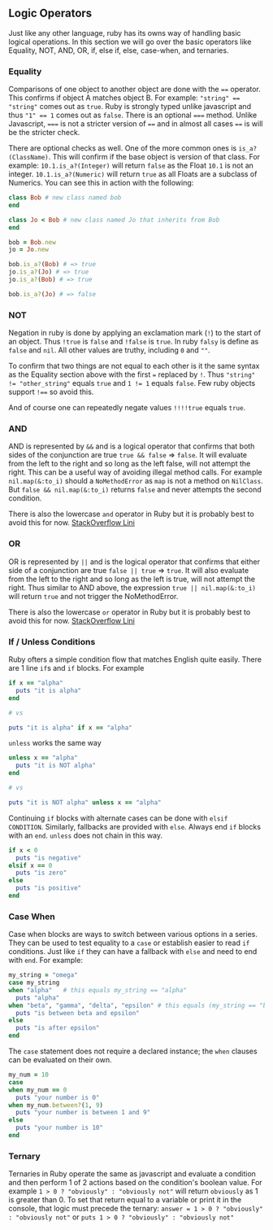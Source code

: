 ## Logic Operators
Just like any other language, ruby has its owns way of handling basic logical operations. In this section we will go over the basic operators like Equality, NOT, AND, OR, if, else if, else, case-when, and ternaries.

### Equality
Comparisons of one object to another object are done with the `==` operator. This confirms if object A matches object B. For example: `"string" == "string"` comes out as `true`. Ruby is strongly typed unlike javascript and thus `"1" == 1` comes out as `false`. There is an optional `===` method. Unlike Javascript, `===` is not a stricter version of `==` and in almost all cases `==` is will be the stricter check.

There are optional checks as well. One of the more common ones is `is_a?(ClassName)`. This will confirm if the base object is version of that class. For example: `10.1.is_a?(Integer)` will return `false` as the Float `10.1` is not an integer. `10.1.is_a?(Numeric)` will return `true` as all Floats are a subclass of Numerics. You can see this in action with the following:

```ruby
class Bob # new class named bob
end

class Jo < Bob # new class named Jo that inherits from Bob
end

bob = Bob.new
jo = Jo.new

bob.is_a?(Bob) # => true
jo.is_a?(Jo) # => true
jo.is_a?(Bob) # => true

bob.is_a?(Jo) # => false
```

### NOT
Negation in ruby is done by applying an exclamation mark (`!`) to the start of an object. Thus `!true` is `false` and `!false` is `true`. In ruby `falsy` is define as `false` and `nil`. All other values are truthy, including `0` and `""`.

To confirm that two things are not equal to each other is it the same syntax as the Equality section above with the first `=` replaced by `!`. Thus `"string" != "other_string"` equals `true` and `1 != 1` equals `false`. Few ruby objects support `!==` so avoid this.

And of course one can repeatedly negate values `!!!!true` equals `true`.

### AND
AND is represented by `&&` and is a logical operator that confirms that both sides of the conjunction are true `true && false` => `false`. It will evaluate from the left to the right and so long as the left false, will not attempt the right. This can be a useful way of avoiding illegal method calls. For example `nil.map(&:to_i)` should a `NoMethodError` as `map` is not a method on `NilClass`. But `false && nil.map(&:to_i)` returns `false` and never attempts the second condition.

There is also the lowercase `and` operator in Ruby but it is probably best to avoid this for now. [StackOverflow Lini](https://stackoverflow.com/questions/1426826/difference-between-and-and-in-ruby)

### OR

OR is represented by `||` and is the logical operator that confirms that either side of a conjunction are true `false || true` => `true`. It will also evaluate from the left to the right and so long as the left is true, will not attempt the right. Thus similar to AND above, the expression `true || nil.map(&:to_i)` will return `true` and not trigger the NoMethodError.

There is also the lowercase `or` operator in Ruby but it is probably best to avoid this for now. [StackOverflow Lini](https://stackoverflow.com/questions/1426826/difference-between-and-and-in-ruby)

### If / Unless Conditions
Ruby ofters a simple condition flow that matches English quite easily. There are 1 line `if`s and `if` blocks. For example
```ruby
if x == "alpha"
  puts "it is alpha"
end

# vs

puts "it is alpha" if x == "alpha"
```

`unless` works the same way
```ruby
unless x == "alpha"
  puts "it is NOT alpha"
end

# vs

puts "it is NOT alpha" unless x == "alpha"
```

Continuing `if` blocks with alternate cases can be done with `elsif CONDITION`. Similarly, fallbacks are provided with `else`. Always end `if` blocks with an `end`. `unless` does not chain in this way.
```ruby
if x < 0
  puts "is negative"
elsif x == 0
  puts "is zero"
else
  puts "is positive"
end
```
### Case When
Case when blocks are ways to switch between various options in a series. They can be used to test equality to a `case` or establish easier to read `if` conditions. Just like `if` they can have a fallback with `else` and need to end with `end`. For example:

```ruby
my_string = "omega"
case my_string
when "alpha"   # this equals my_string == "alpha"
  puts "alpha"
when "beta", "gamma", "delta", "epsilon" # this equals (my_string == "beta" || my_string == "gamma" ...)
  puts "is between beta and epsilon"
else
  puts "is after epsilon"
end
```

The `case` statement does not require a declared instance; the `when` clauses can be evaluated on their own.
```ruby
my_num = 10
case
when my_num == 0
  puts "your number is 0"
when my_num.between?(1, 9)
  puts "your number is between 1 and 9"
else
  puts "your number is 10"
end
```

### Ternary
Ternaries in Ruby operate the same as javascript and evaluate a condition and then perform 1 of 2 actions based on the condition's boolean value. For example `1 > 0 ? "obviously" : "obviously not"` will return `obviously` as 1 is greater than 0. To set that return equal to a variable or print it in the console, that logic must precede the ternary: `answer = 1 > 0 ? "obviously" : "obviously not"` or `puts 1 > 0 ? "obviously" : "obviously not"`
